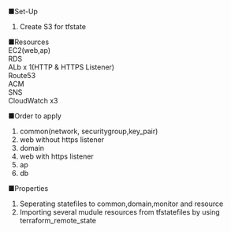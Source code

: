 ■Set-Up
1. Create S3 for tfstate

■Resources
<br />
EC2(web,ap)
<br />
RDS
<br />
ALb x 1(HTTP & HTTPS Listener)
<br />
Route53
<br />
ACM
<br />
SNS
<br />
CloudWatch x3
<br />

■Order to apply
1. common(network, securitygroup,key_pair)
2. web without https listener
3. domain
4. web with https listener
5. ap
6. db

■Properties
1. Seperating statefiles to common,domain,monitor and resource
2. Importing several mudule resources from tfstatefiles by using terraform_remote_state